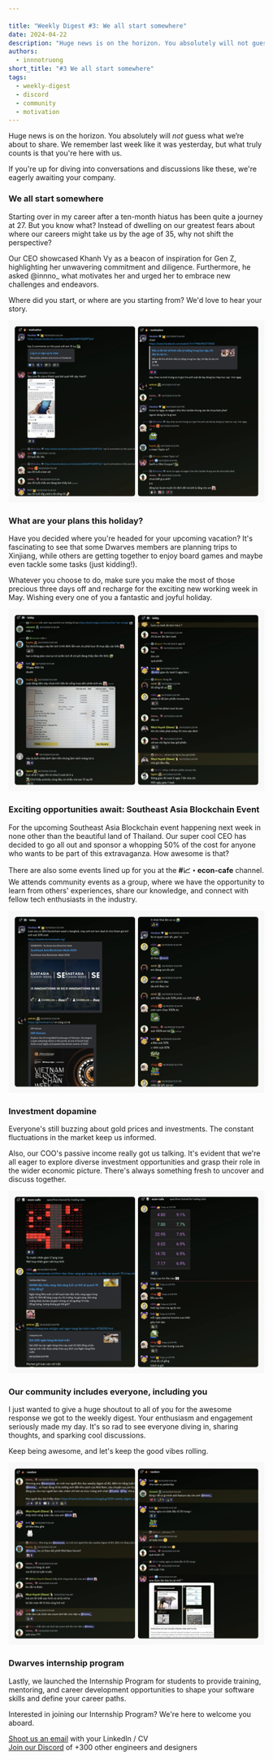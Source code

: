 ```yaml
---

title: "Weekly Digest #3: We all start somewhere"
date: 2024-04-22
description: "Huge news is on the horizon. You absolutely will not guess what we’re about to share. Excitement building, we remember last week like it was yesterday, but what truly counts is that you're here with us."
authors:
  - innnotruong
short_title: "#3 We all start somewhere"
tags:
  - weekly-digest
  - discord
  - community
  - motivation
---
```


Huge news is on the horizon. You absolutely will *not* guess what we’re about to share. We remember last week like it was yesterday, but what truly counts is that you're here with us.

If you're up for diving into conversations and discussions like these, we're eagerly awaiting your company.

### We all start somewhere

Starting over in my career after a ten-month hiatus has been quite a journey at 27. But you know what? Instead of dwelling on our greatest fears about where our careers might take us by the age of 35, why not shift the perspective?

Our CEO showcased Khanh Vy as a beacon of inspiration for Gen Z, highlighting her unwavering commitment and diligence. Furthermore, he asked @innno\_ what motivates her and urged her to embrace new challenges and endeavors.

Where did you start, or where are you starting from? We'd love to hear your story.

![motivation](assets/3-we-all-start-somewhere_2024-weekly-digest-april-22_22-april-digest-motivation.webp)

### What are your plans this holiday?

Have you decided where you're headed for your upcoming vacation? It's fascinating to see that some Dwarves members are planning trips to Xinjiang, while others are getting together to enjoy board games and maybe even tackle some tasks (just kidding!).

Whatever you choose to do, make sure you make the most of those precious three days off and recharge for the exciting new working week in May. Wishing every one of you a fantastic and joyful holiday.

![holiday](assets/3-we-all-start-somewhere_2024-weekly-digest-april-22_22-april-digest-lobby.webp)

### Exciting opportunities await: Southeast Asia Blockchain Event

For the upcoming Southeast Asia Blockchain event happening next week in none other than the beautiful land of Thailand. Our super cool CEO has decided to go all out and sponsor a whopping 50% of the cost for anyone who wants to be part of this extravaganza. How awesome is that?

There are also some events lined up for you at the **#📈・econ-cafe** channel. We attends community events as a group, where we have the opportunity to learn from others' experiences, share our knowledge, and connect with fellow tech enthusiasts in the industry.

![event](assets/3-we-all-start-somewhere_2024-weekly-digest-april-22_22-april-digest-event.webp)

### Investment dopamine

Everyone's still buzzing about gold prices and investments. The constant fluctuations in the market keep us informed.

Also, our COO's passive income really got us talking. It's evident that we're all eager to explore diverse investment opportunities and grasp their role in the wider economic picture. There's always something fresh to uncover and discuss together.

![investment](assets/3-we-all-start-somewhere_2024-weekly-digest-april-22_22-april-digest-market.webp)

### Our community includes everyone, including you

I just wanted to give a huge shoutout to all of you for the awesome response we got to the weekly digest. Your enthusiasm and engagement seriously made my day. It's so rad to see everyone diving in, sharing thoughts, and sparking cool discussions.

Keep being awesome, and let's keep the good vibes rolling.

![digest](assets/3-we-all-start-somewhere_2024-weekly-digest-april-22_22-april-digest-random.webp)

### Dwarves internship program

Lastly, we launched the Internship Program for students to provide training, mentoring, and career development opportunities to shape your software skills and define your career paths.

Interested in joining our Internship Program? We're here to welcome you aboard.

[Shoot us an email](mailtospawnd.foundation) with your LinkedIn / CV\
[Join our Discord](https://discord.gg/dfoundation) of +300 other engineers and designers
